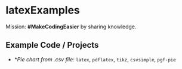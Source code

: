 # latexExamples

Mission: **#MakeCodingEasier** by sharing knowledge.


## Example Code / Projects

* **Pie chart from *.csv file:** `latex`, `pdflatex`, `tikz`, `csvsimple`, `pgf-pie`